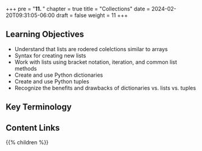 +++
pre = "<b>11. </b>"
chapter = true
title = "Collections"
date = 2024-02-20T09:31:05-06:00
draft = false
weight = 11
+++

## Learning Objectives
- Understand that lists are rodered colelctions similar to arrays
- Syntax for creating new lists
- Work with lists using bracket notation, iteration, and common list methods
- Create and use Python dictionaries
- Create and use Python tuples
- Recognize the benefits and drawbacks of dictionaries vs. lists vs. tuples

## Key Terminology

## Content Links

{{% children %}}

